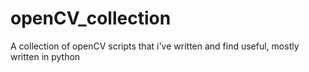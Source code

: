 # openCV_collection
A collection of openCV scripts that i've written and find useful, mostly written in python
